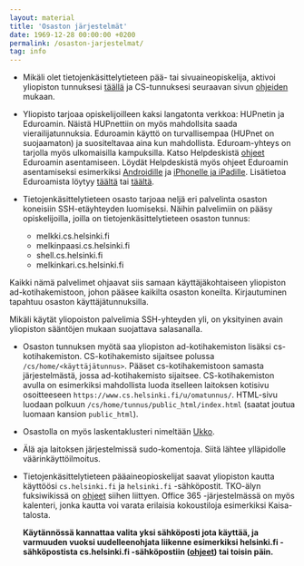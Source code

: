 ```yaml
---
layout: material
title: 'Osaston järjestelmät'
date: 1969-12-28 00:00:00 +0200
permalink: /osaston-jarjestelmat/
tag: info
---
```


- Mikäli olet tietojenkäsittelytieteen pää- tai sivuaineopiskelija, aktivoi yliopiston tunnuksesi [täällä](https://helpdesk.it.helsinki.fi/ohjeet/kirjautuminen-ja-yhteydet/kayttajatunnus/uuden-kayttajatunnuksen-aktivointi) ja CS-tunnuksesi seuraavan sivun [ohjeiden](https://www.cs.helsinki.fi/tietotekniikka/k-ytt-luvat) mukaan.

- Yliopisto tarjoaa opiskelijoilleen kaksi langatonta verkkoa: HUPnetin ja Eduroamin. Näistä HUPnettiin on myös mahdollsita saada vierailijatunnuksia. Eduroamin käyttö on turvallisempaa (HUPnet on suojaamaton) ja suositeltavaa aina kun mahdollista. Eduroam-yhteys on tarjolla myös ulkomaisilla kampuksilla. Katso Helpdeskistä [ohjeet](https://helpdesk.it.helsinki.fi/ohjeet/kirjautuminen-ja-yhteydet/verkkoyhteydet/eduroam-verkon-asennus-asetustiedoston-avulla)  Eduroamin asentamiseen. Löydät Helpdeskistä myös ohjeet Eduroamin asentamiseksi esimerkiksi [Androidille](https://helpdesk.it.helsinki.fi/ohjeet/kirjautuminen-ja-yhteydet/verkkoyhteydet/eduroam-android-laitteissa) ja [iPhonelle ja iPadille](https://helpdesk.it.helsinki.fi/ohjeet/kirjautuminen-ja-yhteydet/verkkoyhteydet/ipad-ja-iphone-langattomat-yhteydet). Lisätietoa Eduroamista löytyy [täältä](https://helpdesk.it.helsinki.fi/ohjeet/kirjautuminen-ja-yhteydet/verkkoyhteydet/langattomat-yhteydet-yliopistolla) tai [täältä](https://www.eduroam.org/).

- Tietojenkäsittelytieteen osasto tarjoaa neljä eri palvelinta osaston koneisiin SSH-etäyhteyden luomiseksi. Näihin palvelimiin on pääsy opiskelijoilla, joilla on tietojenkäsittelytieteen osaston tunnus:

  - melkki.cs.helsinki.fi
  - melkinpaasi.cs.helsinki.fi
  - shell.cs.helsinki.fi
  - melkinkari.cs.helsinki.fi

Kaikki nämä palvelimet ohjaavat siis samaan käyttäjäkohtaiseen yliopiston ad-kotihakemistoon, johon pääsee kaikilta osaston koneilta. Kirjautuminen tapahtuu osaston käyttäjätunnuksilla.

<div class="warning">
Mikäli käytät yliopoiston palvelimia SSH-yhteyden yli, on yksityinen avain yliopiston sääntöjen mukaan suojattava salasanalla.
</div>

- Osaston tunnuksen myötä saa yliopiston ad-kotihakemiston lisäksi cs-kotihakemiston. CS-kotihakemisto sijaitsee polussa `/cs/home/<käyttäjätunnus>`. Pääset cs-kotihakemistoon samasta järjestelmästä, jossa ad-kotihakemisto sijaitsee. CS-kotihakemiston avulla on esimerkiksi mahdollista luoda itselleen laitoksen kotisivu osoitteeseen `https://www.cs.helsinki.fi/u/omatunnus/`. HTML-sivu luodaan polkuun `/cs/home/tunnus/public_html/index.html` (saatat joutua luomaan kansion `public_html`).

- Osastolla on myös laskentaklusteri nimeltään [Ukko](https://www.cs.helsinki.fi/tietotekniikka/laskentaklusteri-ukko).

- Älä aja laitoksen järjestelmissä sudo-komentoja. Siitä lähtee ylläpidolle väärinkäyttöilmoitus.

- Tietojenkäsittelytieteen pääaineopioskelijat saavat yliopiston kautta käyttöösi `cs.helsinki.fi` ja `helsinki.fi` -sähköpostit. TKO-älyn fuksiwikissä on [ohjeet](https://fuksiwiki.tko-aly.fi/S%C3%A4hk%C3%B6postitilit) siihen liittyen. Office 365 -järjestelmässä on myös kalenteri, jonka kautta voi varata erilaisia kokoustiloja esimerkiksi Kaisa-talosta.

  **Käytännössä kannattaa valita yksi sähköposti jota käyttää, ja varmuuden vuoksi uudelleenohjata liikenne esimerkiksi helsinki.fi -sähköpostista cs.helsinki.fi -sähköpostiin ([ohjeet](https://helpdesk.it.helsinki.fi/ohjeet/yhteydenpito-ja-julkaiseminen/sahkoposti/postin-ohjaus-pois-office-365sta)) tai toisin päin.**
